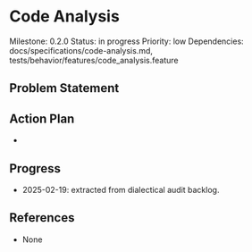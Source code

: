 # Code Analysis
Milestone: 0.2.0
Status: in progress
Priority: low
Dependencies: docs/specifications/code-analysis.md, tests/behavior/features/code_analysis.feature

## Problem Statement
<description>


## Action Plan
- <tasks>

## Progress
- 2025-02-19: extracted from dialectical audit backlog.

## References
- None

